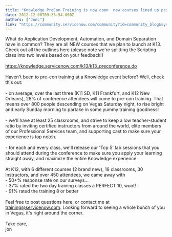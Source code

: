 ```yaml
---
title: "Knowledge PreCon Training is now open  new courses lined up psst can you say App Dev"
date: 2012-12-06T09:33:54.000Z
authors: ["JonL"]
link: "https://community.servicenow.com/community?id=community_blog&sys_id=8c8c26e1dbd0dbc01dcaf3231f961988"
---
```

<p>What do Application Development, Automation, and Domain Separation have in common? They are all NEW courses that we plan to launch at K13. Check out all the outlines here (please note we're splitting the Scripting class into two levels based on your feedback!)<br/><br/><a title="k-external-small" class="jive-link-external-small" href="https://knowledge.servicenow.com/k13/k13_preconference.do" rel="nofollow" target="_blank">https://knowledge.servicenow.com/k13/k13_preconference.do</a><br/><br/>Haven't been to pre-con training at a Knowledge event before? Well, check this out:<br/><br/> - on average, over the last three (K11 SD, K11 Frankfurt, and K12 New Orleans), 28% of conference attendees will come to pre-con training. That means over 800 people descending on Vegas Saturday night, to rise bright and early Sunday morning to partake in some yummy training goodness!<br/><br/> - we'll have at least 25 classrooms, and strive to keep a low teacher-student ratio by inviting certified instructors from around the world, elite members of our Professional Services team, and supporting cast to make sure your experience is top notch.<br/><br/> - for each and every class, we'll release our 'Top 5' lab sessions that you should attend during the conference to make sure you apply your learning straight away, and maximize the entire Knowledge experience<br/><br/>At K12, with 6 different courses (2 brand new), 16 classrooms, 30 instructors, and over 450 attendees, we came away with <br/> - 50+% response rate on our surveys... <br/> - 37% rated the two day training classes a PERFECT 10, woot!<br/> - 91% rated the training 8 or better <br/><br/><span>Feel free to post questions here, or contact me at </span><a title="k-email-small" class="jive-link-email-small" href="mailto:training@servicenow.com">training@servicenow.com</a><span>. Looking forward to seeing a whole bunch of you in Vegas, it's right around the corner.</span><br/><br/>Take care,<br/>jon</p>